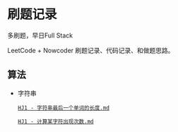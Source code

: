# 刷题记录
多刷题，早日Full Stack

LeetCode + Nowcoder 刷题记录、代码记录、和做题思路。

## 算法
- 字符串

    [`HJ1 - 字符串最后一个单词的长度.md`](https://github.com/cat-lemonade/coding/blob/main/src/HJ1%20字符串最后一个单词的长度/字符串最后一个单词的长度.md)
    
    [`HJ1 - 计算某字符出现次数.md`](https://github.com/cat-lemonade/coding/blob/main/src/HJ2%20计算某字符出现次数/HJ2%20计算某字符出现次数.md)

